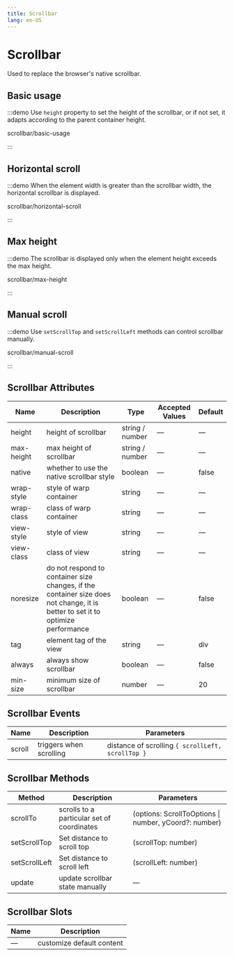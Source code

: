 ```yaml
---
title: Scrollbar
lang: en-US
---
```


# Scrollbar

Used to replace the browser's native scrollbar.

## Basic usage

:::demo Use `height` property to set the height of the scrollbar, or if not set, it adapts according to the parent container height.

scrollbar/basic-usage

:::

## Horizontal scroll

:::demo When the element width is greater than the scrollbar width, the horizontal scrollbar is displayed.

scrollbar/horizontal-scroll

:::

## Max height

:::demo The scrollbar is displayed only when the element height exceeds the max height.

scrollbar/max-height

:::

## Manual scroll

:::demo Use `setScrollTop` and `setScrollLeft` methods can control scrollbar manually.

scrollbar/manual-scroll

:::

## Scrollbar Attributes

| Name       | Description                                                                                                                     | Type            | Accepted Values | Default |
| ---------- | ------------------------------------------------------------------------------------------------------------------------------- | --------------- | --------------- | ------- |
| height     | height of scrollbar                                                                                                             | string / number | —               | —       |
| max-height | max height of scrollbar                                                                                                         | string / number | —               | —       |
| native     | whether to use the native scrollbar style                                                                                       | boolean         | —               | false   |
| wrap-style | style of warp container                                                                                                         | string          | —               | —       |
| wrap-class | class of warp container                                                                                                         | string          | —               | —       |
| view-style | style of view                                                                                                                   | string          | —               | —       |
| view-class | class of view                                                                                                                   | string          | —               | —       |
| noresize   | do not respond to container size changes, if the container size does not change, it is better to set it to optimize performance | boolean         | —               | false   |
| tag        | element tag of the view                                                                                                         | string          | —               | div     |
| always     | always show scrollbar                                                                                                           | boolean         | —               | false   |
| min-size   | minimum size of scrollbar                                                                                                       | number          | —               | 20      |

## Scrollbar Events

| Name   | Description             | Parameters                                        |
| ------ | ----------------------- | ------------------------------------------------- |
| scroll | triggers when scrolling | distance of scrolling `{ scrollLeft, scrollTop }` |

## Scrollbar Methods

| Method        | Description                                | Parameters                                            |
| ------------- | ------------------------------------------ | ----------------------------------------------------- |
| scrollTo      | scrolls to a particular set of coordinates | (options: ScrollToOptions \| number, yCoord?: number) |
| setScrollTop  | Set distance to scroll top                 | (scrollTop: number)                                   |
| setScrollLeft | Set distance to scroll left                | (scrollLeft: number)                                  |
| update        | update scrollbar state manually            | —                                                     |

## Scrollbar Slots

| Name | Description               |
| ---- | ------------------------- |
| —    | customize default content |
